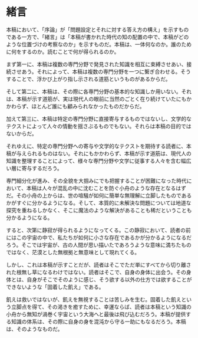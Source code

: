 # 緒言

本稿において、「序論」が「問題設定とそれに対する答え方の構え」を示すものである一方で、「緒言」は「本稿が書かれた時代の知の配置の中で、本稿がどのような位置づけの考察なのか」を示すものだ。本稿は、一体何なのか。誰のために何をするのか。読むことで何が得られるのか。

まず第一に、本稿は複数の専門分野で発見された知識を相互に束縛させあい、接続させあう。それによって、本稿は複数の専門分野を一つに繋ぎ合わせる。そうすることで、浮かび上がり指し示される道筋というものがあるからだ。

そして第二に、本稿は、その際に各専門分野の基本的な知識しか用いない。それは、本稿が示す道筋が、実は現代人の眼前に当然のごとく在り続けていたにもかかわらず、ほとんど誰にも顧みられなかったものだからだ。

加えて第三に、本稿は特定の専門分野に直接寄与するものではないし、文学的なテクストによって人々の情動を揺さぶるものでもない。それらは本稿の目的ではないからだ。

それゆえに、特定の専門分野への寄与や文学的なテクストを期待する読者に、本稿が与えられるものはない。それにもかかわらず、本稿が示す道筋は、現代人の知識を整理することによって、様々な専門分野や文学に従事する人々を含む幅広い層に寄与するだろう。

専門細分化が進み、その全貌を大掴みにでも把握することが困難になった時代において、本稿は人々が混乱の中に沈むことを防ぐ小舟のような存在となるはずだ。その小舟の上からは、世の喧騒が如何に簡単な無理解に立脚したものであるかがすぐに分かるようになる。そして、本質的に未解決な問題については地道な探究を重ねるしかなく、そこに魔法のような解決があることも稀だということも分かるようになる。

すると、次第に静寂が得られるようになってくる。この静寂において、読者の前にはこの宇宙の中で、私たちが如何に小さな存在であるかが分かるようになるだろう。そこでは宇宙が、古の人間が思い描いたであろうような意味に満ちたものではなく、茫漠とした無根拠と無意味として現れてくる。

しかし、これは本稿が示すことだが、読者はそこでただ単にすべてから切り離された根無し草になるわけではない。読者はそこで、自身の身体に出会う。その身体とは、自身がそこでそのように感じ、そう欲する以外の仕方では欲することができないような「固着した飢え」である。

飢えは救いではないが、飢えを無視することは苦しみを生む。固着した飢えという立脚点を得て、その渇きを癒すために、幸運ならば、読者は本稿という知識の小舟から無知が渦巻く宇宙という大海へと最後は飛び込むだろう。本稿が提供する知識の体系は、その際に自身の身を混沌から守る一助にもなるだろう。本稿は、そのようなものだ。
